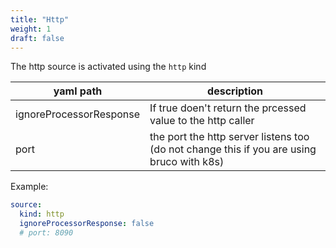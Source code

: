 ```yaml
---
title: "Http"
weight: 1
draft: false
---
```



The http source is activated using the `http` kind

| yaml path | description |
| ----------- | ----------- |
| ignoreProcessorResponse | If true doen't return the prcessed value to the http caller |
| port | the port the http server listens too (do not change this if you are using bruco with k8s) |

Example:
```yaml
source:
  kind: http
  ignoreProcessorResponse: false
  # port: 8090
```